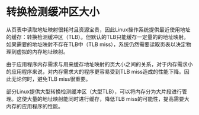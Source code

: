 # 转换检测缓冲区大小

从页表中读取地址映射很耗时且资源宝贵，因此Linux操作系统提供最近使用地址的缓存：转换检测缓冲区（TLB）。但默认的TLB只能缓存一定量的的地址映射。如果需要的地址映射不存在TLB中（TLB miss），系统仍然需要读取页表以决定物理到虚拟的内存地址映射。

由于应用程序内存需求与用来缓存地址映射的页大小之间的关系，对于内存需求小的应用程序来说，对内存需求大的程序更容易受到TLB miss造成的性能下降。因此无论何时，避免TLB miss很重要。

部分Linux提供大型转换检测缓冲区（大型TLB），可以将内存分为大片段进行管理。这使大量的地址映射能同时进行缓存，降低TLB miss的可能性，提高需要大内存的应用程序的性能。

